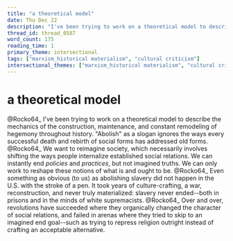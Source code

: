 ```yaml
---
title: "a theoretical model"
date: Thu Dec 22
description: "I've been trying to work on a theoretical model to describe the mechanics of the construction, maintenance, and constant remodeling of hegemony throughout..."
thread_id: thread_0587
word_count: 175
reading_time: 1
primary_theme: intersectional
tags: ["marxism_historical materialism", "cultural criticism"]
intersectional_themes: ["marxism_historical materialism", "cultural criticism"]
---
```


# a theoretical model

@Rocko64_ I've been trying to work on a theoretical model to describe the mechanics of the construction, maintenance, and constant remodeling of hegemony throughout history. "Abolish" as a slogan ignores the ways every successful death and rebirth of social forms has addressed old forms. @Rocko64_ We want to reimagine society, which necessarily involves shifting the ways people internalize established social relations. We can instantly end *policies* and *practices*, but not imagined truths. We can only work to reshape these notions of what is and ought to be. @Rocko64_ Even something as obvious (to us) as abolishing slavery did not happen in the U.S. with the stroke of a pen. It took years of culture-crafting, a war, reconstruction, and never truly materialized: slavery never ended--both in prisons and in the minds of white supremacists. @Rocko64_ Over and over, revolutions have succeeded where they organically changed the character of social relations, and failed in arenas where they tried to skip to an imagined end goal--such as trying to repress religion outright instead of crafting an acceptable alternative.